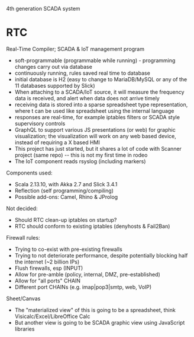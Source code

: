 4th generation SCADA system

# RTC
Real-Time Compiler; SCADA & IoT management program
- soft-programmable (programmable while running) - programming changes carry out via database
- continuously running, rules saved real time to database
- initial database is H2 (easy to change to MariaDB/MySQL or any of the 11 databases supported by Slick)
- When attaching to a SCADA/IoT source, it will measure the frequency data is received, and alert when data does not arrive timely
- receiving data is stored into a sparse spreadsheet type representation, where t can be used like spreadsheet using the internal language
- responses are real-time, for example iptables filters or SCADA style supervisory controls
- GraphQL to support various JS presentations (or web) for graphic visualization; the visualization will work on any web based device, instead of requiring a X based HMI
- This project has just started, but it shares a lot of code with Scanner project (same repo) -- this is not my first time in rodeo
- The IoT component reads rsyslog (including markers)

Components used:
- Scala 2.13.10, with Akka 2.7 and Slick 3.4.1
- Reflection (self programming/compiling)
- Possible add-ons: Camel, Rhino & JProlog

Not decided:
- Should RTC clean-up iptables on startup?
- RTC should conform to existing iptables (denyhosts & Fail2Ban)

Firewall rules:
- Trying to co-exist with pre-existing firewalls
- Trying to not deteriorate performance, despite potentially blocking half the internet (~2 billion IPs)
- Flush firewalls, esp (INPUT)
- Allow for pre-amble (policy, internal, DMZ, pre-established)
- Allow for "all ports" CHAIN
- Different port CHAINs (e.g. imap|pop3|smtp, web, VoIP)

Sheet/Canvas
- The "materialized view" of this is going to be a spreadsheet, think Visicalc/Excel/LibreOffice Calc
- But another view is going to be SCADA graphic view using JavaScript libraries